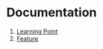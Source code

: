 # Documentation
1. [Learning Point](https://github.com/Team-Notitime/NOFFICE-ANDROID/blob/dev/docs/LearningPoint.md)
2. [Feature](https://github.com/Team-Notitime/NOFFICE-ANDROID/blob/dev/docs/Feature.md)
